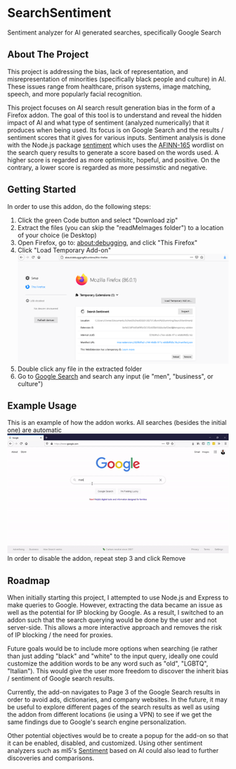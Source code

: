 # SearchSentiment
Sentiment analyzer for AI generated searches, specifically Google Search

<!-- ABOUT THE PROJECT -->
## About The Project

This project is addressing the bias, lack of representation, and misrepresentation of minorities (specifically black people and culture) in AI. These issues range from healthcare, prison systems, image matching, speech, and more popularly facial recognition. 

This project focuses on AI search result generation bias in the form of a Firefox addon. The goal of this tool is to understand and reveal the hidden impact of AI and what type of sentiment (analyzed numerically) that it produces when being used. Its focus is on Google Search and the results / sentiment scores that it gives for various inputs. Sentiment analysis is done with the Node.js package [sentiment](https://www.npmjs.com/package/sentiment) which uses the [AFINN-165](https://github.com/words/afinn-165) wordlist on the search query results to generate a score based on the words used. A higher score is regarded as more optimisitc, hopeful, and positive. On the contrary, a lower score is regarded as more pessimstic and negative. 


<!-- GETTING STARTED -->
## Getting Started

In order to use this addon, do the following steps:
1. Click the green Code button and select "Download zip" 
2. Extract the files (you can skip the "readMeImages folder") to a location of your choice (ie Desktop)
3. Open Firefox, go to: [about:debugging](about:debugging#/runtime/this-firefox), and click "This Firefox"
4. Click "Load Temporary Add-on"
![](readMeImages/installExample.png)
5. Double click any file in the extracted folder
6. Go to [Google Search](https://www.google.com/) and search any input (ie "men", "business", or culture") 

## Example Usage

This is an example of how the addon works. All searches (besides the initial one) are automatic
![](readMeImages/searchExample.gif)
In order to disable the addon, repeat step 3 and click Remove

<!-- ROADMAP -->
## Roadmap
When initially starting this project, I attempted to use Node.js and Express to make queries to Google. However, extracting the data became an issue as well as the potential for IP blocking by Google. As a result, I switched to an addon such that the search querying would be done by the user and not server-side. This allows a more interactive approach and removes the risk of IP blocking / the need for proxies. 

Future goals would be to include more options when searching (ie rather than just adding "black" and "white" to the input query, ideally one could customize the addition words to be any word such as "old", "LGBTQ", "Italian"). This would give the user more freedom to discover the inherit bias / sentiment of Google search results. 

Currently, the add-on navigates to Page 3 of the Google Search results in order to avoid ads, dictionaries, and company websites. In the future, it may be useful to explore different pages of the search results as well as using the addon from different locations (ie using a VPN) to see if we get the same findings due to Google's search engine personalization. 

Other potential objectives would be to create a popup for the add-on so that it can be enabled, disabled, and customized. Using other sentiment analyzers such as ml5's [Sentiment](https://ml5js.org/reference/api-Sentiment/) based on AI could also lead to further discoveries and comparisons. 
